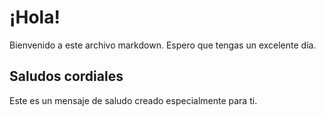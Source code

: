 # ¡Hola!

Bienvenido a este archivo markdown. Espero que tengas un excelente día.

## Saludos cordiales

Este es un mensaje de saludo creado especialmente para ti.